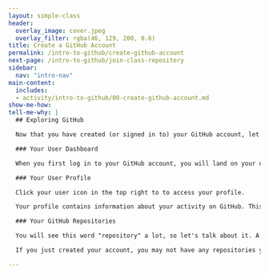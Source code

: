 ```yaml
---
layout: simple-class
header:
  overlay_image: cover.jpeg
  overlay_filter: rgba(46, 129, 200, 0.6)
title: Create a GitHub Account
permalink: /intro-to-github/create-github-account
next-page: /intro-to-github/join-class-repository
sidebar:
  nav: "intro-nav"
main-content:
  includes:
  - activity/intro-to-github/00-create-github-account.md
show-me-how: 
tell-me-why: |
  ## Exploring GitHub

  Now that you have created (or signed in to) your GitHub account, let's explore:

  ### Your User Dashboard

  When you first log in to your GitHub account, you will land on your dashboard. The dashboard contains an overview of the exciting things happening on GitHub. You can customize the projects you are watching or find quick links to your own projects.

  ### Your User Profile

  Click your user icon in the top right to to access your profile.

  Your profile contains information about your activity on GitHub. This is your public page on GitHub. Some employers will even check out your profile when you apply for a position, so don't forget to add an awesome [profile picture](https://help.github.com/articles/setting-your-profile-picture/) and a fun bio.

  ### Your GitHub Repositories

  You will see this word "repository" a lot, so let's talk about it. A repository is a container that holds everything related to a specific project.

  If you just created your account, you may not have any repositories yet. Don't worry, we are going to fix that on the next page!

---
```

